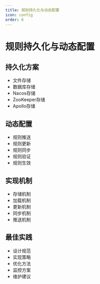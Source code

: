 ```yaml
---
title: 规则持久化与动态配置
icon: config
order: 6
---
```


# 规则持久化与动态配置

## 持久化方案
- 文件存储
- 数据库存储
- Nacos存储
- ZooKeeper存储
- Apollo存储

## 动态配置
- 规则推送
- 规则更新
- 规则同步
- 规则验证
- 规则生效

## 实现机制
- 存储机制
- 加载机制
- 更新机制
- 同步机制
- 推送机制

## 最佳实践
- 设计规范
- 实现策略
- 优化方法
- 监控方案
- 维护建议

